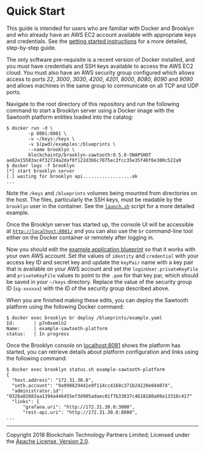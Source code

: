 Quick Start
===========

This guide is intended for users who are familiar with Docker and Brooklyn and who already have an AWS EC2 account available with appropriate keys and credentials. See the [getting started instructions](./getting-started.md) for a more detailed, step-by-step guide.

The only software pre-requisite is a recent version of Docker installed, and you must have credentials and SSH keys available to access the AWS EC2 cloud. You must also have an AWS security group configured which allows access to ports _22_, _3000_, _3030_, _4200_, _4201_, _8000_, _8080_, _8090_ and _9090_ and allows machines in the same group to communicate on all TCP and UDP ports.

Navigate to the root directory of this repository and run the following command to start a Brooklyn server using a Docker image with the Sawtooth platform entities loaded into the catalog:

    $ docker run -d \
            -p 8081:8081 \
            -v ~/keys:/keys \
            -v $(pwd)/examples:/blueprints \
            --name brooklyn \
            blockchaintp/brooklyn-sawtooth:0.5.0-SNAPSHOT
    ae82e15583ac4f32724a2daf0f122d3b6c7075ec3fcc35e35f46f6e300c522a9
    $ docker logs -f brooklyn
    [*] start brooklyn server
    [.] waiting for brooklyn api..................ok
    ...

Note the `/keys` and `/blueprints` volumes being mounted from directories on the host. The files, particularly the SSH keys, must be readable by the `brooklyn` user in the container. See the [`launch.sh`](scripts/launch.sh) script for a more detailed example.

Once the Brooklyn server has started up, the console UI will be accessible at [`http://localhost:8081/`](http://localhost:8081/) and you can also use the `br` command-line tool either on the Docker container or remotely after logging in.

Now you should edit the [example application blueprint](./examples/example.yaml) so that it works with your own AWS account. Set the values of `identity` and `credential` with your access key ID and secret key and update the `keyPair` name with a key pair that is available on your AWS account and set the `loginUser.privateKeyFile` and `privateKeyFile` values to point to the `.pem` for that key par, which should be saved in your `~/keys` directory. Replace the value of the security group ID (`sg-xxxxxx`) with the ID of the security group described above.

When you are finished making these edits, you can deploy the Sawtooth platform using the following Docker command:

    $ docker exec brooklyn br deploy /blueprints/example.yaml
    Id:       | p7n0xemln2
    Name:     | example-sawtooth-platform
    status:   | In progress

Once the Brooklyn console on [localhost:8081](http://localhost:8081) shows the platform has started, you can retrieve details about platform configuration and links using the following command:

    $ docker exec brooklyn status.sh example-sawtooth-platform
    {
      "host.address": "172.31.30.8",
      "seth.account": "9a998829441e9f114cc4168c371b24220e844074",
      "administrator.id": "0326a02883aa1394a446455ef3d905adaec01f7b33837c4618180a09a13318c417"
      "links": {
          "grafana.uri": "http://172.31.30.8:3000",
          "rest-api.uri": "http://172.31.30.8:8080",
    ...

---
Copyright 2018 Blockchain Technology Partners Limited; Licensed under the [Apache License, Version 2.0](./LICENSE).
